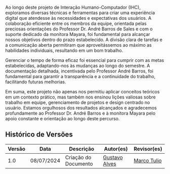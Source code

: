 Ao longo deste projeto de Interação Humano-Computador (IHC), exploramos diversas técnicas e ferramentas para criar uma experiência digital que atendesse às necessidades e expectativas dos usuários. A colaboração eficiente entre os membros da equipe, orientada pelas preciosas orientações do Professor Dr. André Barros de Sales e com o suporte dedicado da monitora Mayara, foi fundamental para alcançar nossos objetivos dentro do prazo estabelecido. A divisão clara de tarefas e a comunicação aberta permitiram que aproveitássemos ao máximo as habilidades individuais, resultando em um bom trabalho.

Gerenciar o tempo de forma eficaz foi essencial para cumprir com as metas estabelecidas, adaptando-nos às mudanças ao longo do semestre. A documentação detalhada, incentivada pelo Professor André Barros, foi fundamental para garantir a transparência e a continuidade do trabalho, facilitando futuras melhorias.

Em suma, este projeto não apenas nos permitiu aplicar conceitos teóricos em um contexto prático, mas também nos ensinou lições valiosas sobre trabalho em equipe, gerenciamento de projetos e design centrado no usuário. Estamos orgulhosos dos resultados alcançados e agradecemos profundamente ao Professor Dr. André Barros e à monitora Mayara pelo apoio constante e orientação ao longo deste percurso.

## Histórico de Versões

| Versão |    Data    | Descrição                                 | Autor(es)                                       | Revisor(es)                                    |
| ------ | :--------: | ----------------------------------------- | ----------------------------------------------- | ---------------------------------------------- |
| 1.0    | 08/07/2024 | Criação do Documento | [Gustavo Alves](https://github.com/gustaallves) | [Marco Tulio](https://github.com/MarcoTulioSoares) |
